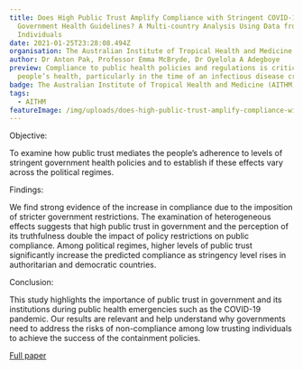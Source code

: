 ```yaml
---
title: Does High Public Trust Amplify Compliance with Stringent COVID-19
  Government Health Guidelines? A Multi-country Analysis Using Data from 102,627
  Individuals
date: 2021-01-25T23:28:08.494Z
organisation: The Australian Institute of Tropical Health and Medicine (AITHM)
author: Dr Anton Pak, Professor Emma McBryde, Dr Oyelola A Adegboye
preview: Compliance to public health policies and regulations is critical to
  people’s health, particularly in the time of an infectious disease crisis
badge: The Australian Institute of Tropical Health and Medicine (AITHM)
tags:
  - AITHM
featureImage: /img/uploads/does-high-public-trust-amplify-compliance-with-stringent-covid-19-government-health-guidelines-a-multi-country-analysis-using-data-from-102-627-individuals.jpeg
---
```

Objective: 

To examine how public trust mediates the people’s adherence to levels of stringent government health policies and to establish if these effects vary across the political regimes.

Findings:

We find strong evidence of the increase in compliance due to the imposition of stricter government restrictions. The examination of heterogeneous effects suggests that high public trust in government and the perception of its truthfulness double the impact of policy restrictions on public compliance. Among political regimes, higher levels of public trust significantly increase the predicted compliance as stringency level rises in authoritarian and democratic countries.

Conclusion: 

This study highlights the importance of public trust in government and its institutions during public health emergencies such as the COVID-19 pandemic. Our results are relevant and help understand why governments need to address the risks of non-compliance among low trusting individuals to achieve the success of the containment policies.



[Full paper](https://www.dovepress.com/does-high-public-trust-amplify-compliance-with-stringent-covid-19-gove-peer-reviewed-fulltext-article-RMHP)